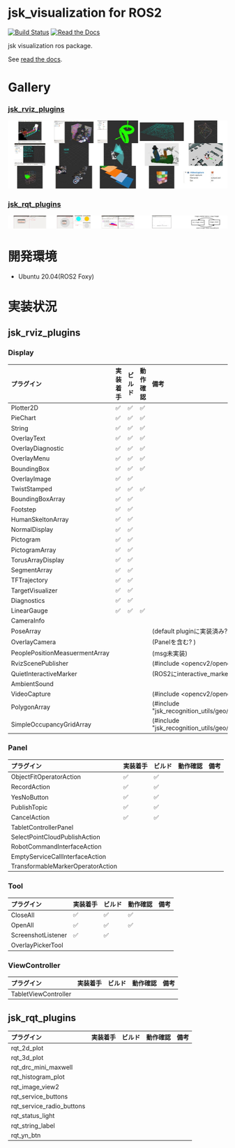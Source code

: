 # jsk_visualization for ROS2


 [![Build Status](https://travis-ci.com/jsk-ros-pkg/jsk_visualization.svg?branch=master)](https://travis-ci.com/jsk-ros-pkg/jsk_visualization)
[![Read the Docs](https://readthedocs.org/projects/pip/badge/?version=latest)](https://jsk-visualization.readthedocs.org)

jsk visualization ros package.

See [read the docs](http://jsk-visualization.readthedocs.org/en/latest/).


# Gallery

### [jsk_rviz_plugins](http://jsk_visualization.readthedocs.io/en/latest/jsk_rviz_plugins)

[![](.readme/gallery_jsk_rviz_plugins.jpg)](http://jsk_visualization.readthedocs.io/en/latest/jsk_rviz_plugins)

### [jsk_rqt_plugins](http://jsk_visualization.readthedocs.io/en/latest/jsk_rqt_plugins)

[![](.readme/gallery_jsk_rqt_plugins.jpg)](http://jsk_visualization.readthedocs.io/en/latest/jsk_rqt_plugins)

# 開発環境
- Ubuntu 20.04(ROS2 Foxy)

# 実装状況
## jsk_rviz_plugins
### Display
| プラグイン | 実装着手 | ビルド | 動作確認 | 備考 |
| :----- | :----- | :----- | :----- | :----- |
| Plotter2D | ✅ | ✅ | ✅ |
| PieChart | ✅ | ✅ | ✅ |
| String | ✅ | ✅ | ✅ |
| OverlayText | ✅ | ✅ | ✅ |
| OverlayDiagnostic | ✅ | ✅ | ✅ |
| OverlayMenu | ✅ | ✅ | ✅ |
| BoundingBox | ✅ | ✅ | ✅ |
| OverlayImage | ✅ | ✅ | |
| TwistStamped | ✅ | ✅ | ✅ |
| BoundingBoxArray | ✅ | ✅ | |
| Footstep | ✅ | ✅ | |
| HumanSkeltonArray | ✅ | ✅ | |
| NormalDisplay | ✅ | ✅ | |
| Pictogram | ✅ | ✅ | |
| PictogramArray | ✅ | ✅ | |
| TorusArrayDisplay | ✅ | ✅ | |
| SegmentArray | ✅ | ✅ | |
| TFTrajectory | ✅ | ✅ | |
| TargetVisualizer | ✅ | ✅ | |
| Diagnostics | ✅ | ✅ | |
| LinearGauge | ✅ | ✅ | ✅ | |
| CameraInfo |  |  |  |
| PoseArray | | | | (default pluginに実装済み?) |
| OverlayCamera | | | | (Panelを含む? )|
| PeoplePositionMeasuermentArray | | | | (msg未実装) |
| RvizScenePublisher  | | | | (#include <opencv2/opencv.hpp>) |
| QuietInteractiveMarker  | | | | (ROS2にinteractive_markerがない?) |
| AmbientSound  | | | | |
| VideoCapture  | | | | (#include <opencv2/opencv.hpp>) |
| PolygonArray  | | | | (#include "jsk_recognition_utils/geo/polygon.hpp") |
| SimpleOccupancyGridArray  | | | | (#include "jsk_recognition_utils/geo/plane.h") |

### Panel
| プラグイン | 実装着手 | ビルド | 動作確認 | 備考 |
| :----- | :----- | :----- | :----- |  :----- | 
| ObjectFitOperatorAction | ✅ | ✅ | | |
| RecordAction | ✅ | ✅ | | |
| YesNoButton | ✅ | ✅ | | |
| PublishTopic | ✅ | ✅ | | |
| CancelAction | ✅ | ✅ | | |
| TabletControllerPanel | | | | |
| SelectPointCloudPublishAction | | | | |
| RobotCommandInterfaceAction | | | | |
| EmptyServiceCallInterfaceAction | | | | |
| TransformableMarkerOperatorAction | | | | |

### Tool
| プラグイン | 実装着手 | ビルド | 動作確認 | 備考 |
| :----- | :----- | :----- | :----- | :----- | 
| CloseAll | ✅ | ✅ | ✅ | |
| OpenAll | ✅ | ✅ | ✅ | |
| ScreenshotListener | ✅ | ✅ | | |
| OverlayPickerTool | | | | |

### ViewController
| プラグイン | 実装着手 | ビルド | 動作確認 | 備考 |
| :----- | :----- | :----- | :----- | :----- |
| TabletViewController | | | | |

## jsk_rqt_plugins
| プラグイン | 実装着手 | ビルド | 動作確認 | 備考 |
| :----- | :----- | :----- | :----- | :----- |
| rqt_2d_plot | | | | |
| rqt_3d_plot | | | | |
| rqt_drc_mini_maxwell | | | | |
| rqt_histogram_plot | | | | |
| rqt_image_view2 | | | | |
| rqt_service_buttons | | | | |
| rqt_service_radio_buttons | | | | |
| rqt_status_light | | | | |
| rqt_string_label | | | | |
| rqt_yn_btn | | | | |